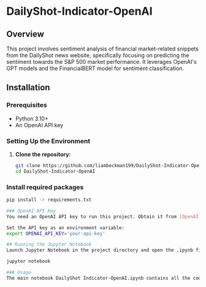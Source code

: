 # DailyShot-Indicator-OpenAI

## Overview
This project involves sentiment analysis of financial market-related snippets from the DailyShot news website, specifically focusing on predicting the sentiment towards the S&P 500 market performance. It leverages OpenAI's GPT models and the FinancialBERT model for sentiment classification.

## Installation

### Prerequisites
- Python 3.10+
- An OpenAI API key

### Setting Up the Environment
1. **Clone the repository:**
   ```bash
   git clone https://github.com/liambeckman199/DailyShot-Indicator-OpenAI
   cd DailyShot-Indicator-OpenAI
   
### Install required packages

```bash
pip install -r requirements.txt

### OpenAI API Key
You need an OpenAI API key to run this project. Obtain it from [OpenAI](https://openai.com/).

Set the API key as an environment variable:
export OPENAI_API_KEY='your-api-key'

## Running the Jupyter Notebook
Launch Jupyter Notebook in the project directory and open the .ipynb file:

jupyter notebook

### Usage
The main notebook DailyShot Indicator-OpenAI.ipynb contains all the code and documentation to run the sentiment analysis models.
